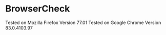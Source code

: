 # BrowserCheck

Tested on Mozilla Firefox Version 77.01
Tested on Google Chrome Version 83.0.4103.97  

